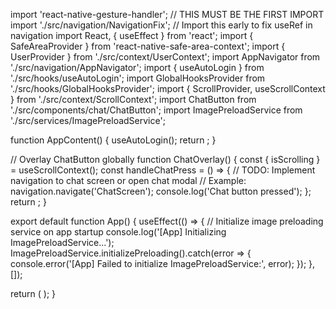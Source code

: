 import 'react-native-gesture-handler'; // THIS MUST BE THE FIRST IMPORT
import './src/navigation/NavigationFix'; // Import this early to fix useRef in navigation
import React, { useEffect } from 'react';
import { SafeAreaProvider } from 'react-native-safe-area-context';
import { UserProvider } from './src/context/UserContext';
import AppNavigator from './src/navigation/AppNavigator';
import { useAutoLogin } from './src/hooks/useAutoLogin';
import GlobalHooksProvider from './src/hooks/GlobalHooksProvider';
import { ScrollProvider, useScrollContext } from './src/context/ScrollContext';
import ChatButton from './src/components/chat/ChatButton';
import ImagePreloadService from './src/services/ImagePreloadService';

function AppContent() {
  useAutoLogin();
  return <AppNavigator />;
}

// Overlay ChatButton globally
function ChatOverlay() {
  const { isScrolling } = useScrollContext();
  const handleChatPress = () => {
    // TODO: Implement navigation to chat screen or open chat modal
    // Example: navigation.navigate('ChatScreen');
    console.log('Chat button pressed');
  };
  return <ChatButton isScrolling={isScrolling} onPress={handleChatPress} />;
}

export default function App() {
  useEffect(() => {
    // Initialize image preloading service on app startup
    console.log('[App] Initializing ImagePreloadService...');
    ImagePreloadService.initializePreloading().catch(error => {
      console.error('[App] Failed to initialize ImagePreloadService:', error);
    });
  }, []);

  return (
    <SafeAreaProvider>
      <GlobalHooksProvider>
        <UserProvider>
          <ScrollProvider>
            <AppContent />
            <ChatOverlay />
          </ScrollProvider>
        </UserProvider>
      </GlobalHooksProvider>
    </SafeAreaProvider>
  );
}

